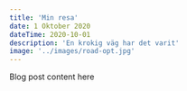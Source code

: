 ```yaml
---
title: 'Min resa'
date: 1 Oktober 2020
dateTime: 2020-10-01
description: 'En krokig väg har det varit'
image: '../images/road-opt.jpg'
---
```


Blog post content here
